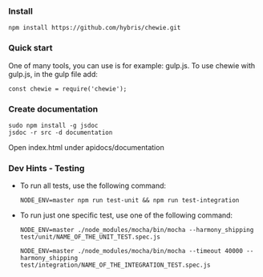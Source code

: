 ### Install

```
npm install https://github.com/hybris/chewie.git
```


### Quick start

One of many tools, you can use is for example: gulp.js. To use chewie with gulp.js, in the gulp file add:

```
const chewie = require('chewie');
```

### Create documentation

```
sudo npm install -g jsdoc
jsdoc -r src -d documentation
```

Open index.html under apidocs/documentation


### Dev Hints - Testing

* To run all tests, use the following command:  
  ```
  NODE_ENV=master npm run test-unit && npm run test-integration
  ```

* To run just one specific test, use one of the following command:

  ```
  NODE_ENV=master ./node_modules/mocha/bin/mocha --harmony_shipping test/unit/NAME_OF_THE_UNIT_TEST.spec.js
  ```

  ```
  NODE_ENV=master ./node_modules/mocha/bin/mocha --timeout 40000 --harmony_shipping test/integration/NAME_OF_THE_INTEGRATION_TEST.spec.js
  ```
